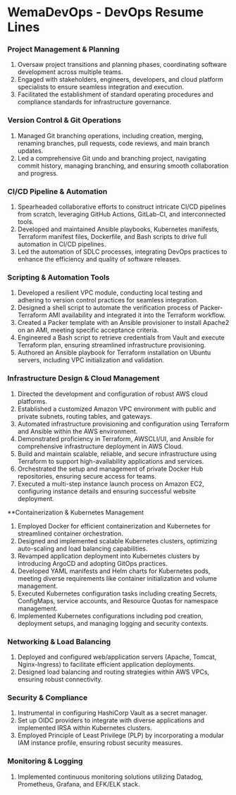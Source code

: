 # WemaDevOps - DevOps Resume Lines

### Project Management & Planning

1. Oversaw project transitions and planning phases, coordinating software development across multiple teams.
2. Engaged with stakeholders, engineers, developers, and cloud platform specialists to ensure seamless integration and execution.
3. Facilitated the establishment of standard operating procedures and compliance standards for infrastructure governance.

### Version Control & Git Operations

1. Managed Git branching operations, including creation, merging, renaming branches, pull requests, code reviews, and main branch updates.
2. Led a comprehensive Git undo and branching project, navigating commit history, managing branching, and ensuring smooth collaboration and progress.

### CI/CD Pipeline & Automation

1. Spearheaded collaborative efforts to construct intricate CI/CD pipelines from scratch, leveraging GitHub Actions, GitLab-CI, and interconnected tools.
2. Developed and maintained Ansible playbooks, Kubernetes manifests, Terraform manifest files, Dockerfile, and Bash scripts to drive full automation in CI/CD pipelines.
3. Led the automation of SDLC processes, integrating DevOps practices to enhance the efficiency and quality of software releases.

### Scripting & Automation Tools

1. Developed a resilient VPC module, conducting local testing and adhering to version control practices for seamless integration.
2. Designed a shell script to automate the verification process of Packer-Terraform AMI availability and integrated it into the Terraform workflow.
3. Created a Packer template with an Ansible provisioner to install Apache2 on an AMI, meeting specific acceptance criteria.
4. Engineered a Bash script to retrieve credentials from Vault and execute Terraform plan, ensuring streamlined infrastructure provisioning.
5. Authored an Ansible playbook for Terraform installation on Ubuntu servers, including VPC initialization and validation.

### Infrastructure Design & Cloud Management

1. Directed the development and configuration of robust AWS cloud platforms.
2. Established a customized Amazon VPC environment with public and private subnets, routing tables, and gateways.
3. Automated infrastructure provisioning and configuration using Terraform and Ansible within the AWS environment.
4. Demonstrated proficiency in Terraform, AWSCLI/UI, and Ansible for comprehensive infrastructure deployment in AWS Cloud.
5. Build and maintain scalable, reliable, and secure infrastructure using Terraform to support high-availability applications and services.
6. Orchestrated the setup and management of private Docker Hub repositories, ensuring secure access for teams.
7. Executed a multi-step instance launch process on Amazon EC2, configuring instance details and ensuring successful website deployment.

**Containerization & Kubernetes Management

1. Employed Docker for efficient containerization and Kubernetes for streamlined container orchestration.
2. Designed and implemented scalable Kubernetes clusters, optimizing auto-scaling and load balancing capabilities.
3. Revamped application deployment into Kubernetes clusters by introducing ArgoCD and adopting GitOps practices.
4. Developed YAML manifests and Helm charts for Kubernetes pods, meeting diverse requirements like container initialization and volume management.
5. Executed Kubernetes configuration tasks including creating Secrets, ConfigMaps, service accounts, and Resource Quotas for namespace management.
6. Implemented Kubernetes configurations including pod creation, deployment setups, and managing logging and security contexts.

### Networking & Load Balancing

1. Deployed and configured web/application servers (Apache, Tomcat, Nginx-Ingress) to facilitate efficient application deployments.
2. Designed load balancing and routing strategies within AWS VPCs, ensuring robust connectivity.

### Security & Compliance

1. Instrumental in configuring HashiCorp Vault as a secret manager.
2. Set up OIDC providers to integrate with diverse applications and implemented IRSA within Kubernetes clusters.
3. Employed Principle of Least Privilege (PLP) by incorporating a modular IAM instance profile, ensuring robust security measures.

### Monitoring & Logging

1. Implemented continuous monitoring solutions utilizing Datadog, Prometheus, Grafana, and EFK/ELK stack.
